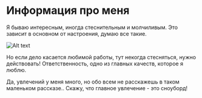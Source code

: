 # Информация про меня

Я бываю интересным, иногда стеснительным и молчиливым. Это зависит в основном от настроения, думаю все такие.

![Alt text](image.png)

Но если дело касается любимой работы, тут некогда стесняться, нужно действовать! Ответственность, одно из главных качеств, которое я люблю.

Да, увлечений у меня много, но обо всем не расскажешь в таком маленьком рассказе.. Скажу, что главное увлечение - это сноуборд!

